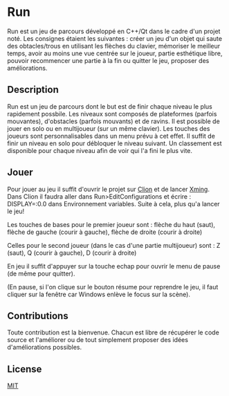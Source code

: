 # Run
Run est un jeu de parcours développé en C++/Qt dans le cadre d'un projet noté.
Les consignes étaient les suivantes : créer un jeu d'un objet qui saute des obtacles/trous en utilisant les flèches du clavier,
mémoriser le meilleur temps, avoir au moins une vue centrée sur le joueur, partie esthétique libre, pouvoir recommencer une partie à la fin ou quitter le jeu, proposer des améliorations.

## Description
Run est un jeu de parcours dont le but est de finir chaque niveau le plus rapidement possbile.
Les niveaux sont composés de plateformes (parfois mouvantes), d'obstacles (parfois mouvants) et de ravins.
Il est possible de jouer en solo ou en multijoueur (sur un même clavier). 
Les touches des joueurs sont personnalisables dans un menu prévu à cet effet.
Il suffit de finir un niveau en solo pour débloquer le niveau suivant.
Un classement est disponible pour chaque niveau afin de voir qui l'a fini le plus vite.

## Jouer
Pour jouer au jeu il suffit d'ouvrir le projet sur [Clion](https://www.jetbrains.com/fr-fr/clion/) et de lancer [Xming](https://sourceforge.net/projects/xming/).
Dans Clion il faudra aller dans Run>EditConfigurations et écrire : DISPLAY=:0.0 dans Environnement variables.
Suite à cela, plus qu'a lancer le jeu!

Les touches de bases pour le premier joueur sont : flèche du haut (saut), flèche de gauche (courir à gauche), flèche de droite (courir à droite)

Celles pour le second joueur (dans le cas d'une partie multijoueur) sont : Z (saut), Q (courir à gauche), D (courir à droite)

En jeu il suffit d'appuyer sur la touche echap pour ouvrir le menu de pause (de même pour quitter). 

(En pause, si l'on clique sur le bouton résume pour reprendre le jeu, il faut cliquer sur la fenêtre car Windows enlève le focus sur la scène).


## Contributions
Toute contribution est la bienvenue. 
Chacun est libre de récupérer le code source et l'améliorer ou de tout simplement proposer des idées d'améliorations possibles.

## License
[MIT](https://choosealicense.com/licenses/mit/)